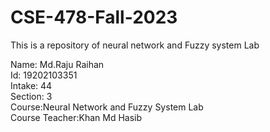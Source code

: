 # CSE-478-Fall-2023
This is a repository of neural network and Fuzzy system Lab

 Name: Md.Raju Raihan  
 Id: 19202103351  
 Intake: 44  
 Section: 3  
 Course:Neural Network and Fuzzy System Lab  
 Course Teacher:Khan Md Hasib
